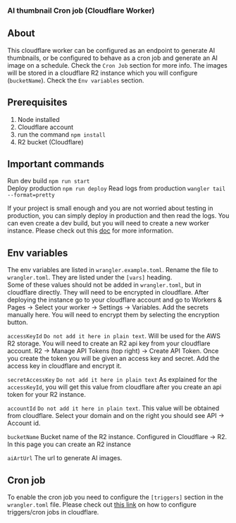 ### AI thumbnail Cron job (Cloudflare Worker)

## About
This cloudflare worker can be configured as an endpoint to generate AI thumbnails, or be configured to behave as a cron job and generate an AI image on a schedule. Check the ``Cron Job`` section for more info.
The images will be stored in a cloudflare R2 instance which you will configure (``bucketName``). Check the ``Env variables`` section.

## Prerequisites 
1. Node installed
2. Cloudflare account
3. run the command ``npm install``
4. R2 bucket (Cloudflare)

## Important commands

Run dev build ``npm run start`` \
Deploy production ``npm run deploy``
Read logs from production ``wangler tail --format=pretty``

If your project is small enough and you are not worried about testing in production, you can simply deploy in production and then read the logs. You can even create a dev build, but you will need to create a new worker instance. Please check out this [doc](https://developers.cloudflare.com/workers/configuration/environment-variables/) for more information.

## Env variables
The env variables are listed in ``wrangler.example.toml``. Rename the file to ``wrangler.toml``. They are listed under the `[vars]` heading. \
Some of these values should not be added in `wrangler.toml`, but in cloudflare directly. They will need to be encrypted in cloudflare. 
After deploying the instance go to your cloudflare account and go to Workers & Pages → Select your worker → Settings → Variables. Add the 
secrets manually here. You will need to encrypt them by selecting the encryption button. 
                                                                        

`accessKeyId` `Do not add it here in plain text`. Will be used for the AWS R2 storage. You will need to create an R2 api key from your cloudflare account. R2 → Manage API Tokens (top right) → Create API Token. Once you create the token you will be given an access key and secret. Add the access key in cloudflare and encrypt it. 

`secretAccessKey` `Do not add it here in plain text` As explained for the `accessKeyId`, you will get this value from cloudflare after you create an api token for your R2 instance.

`accountId` `Do not add it here in plain text`. This value will be obtained from cloudflare. Select your domain and on the right you should see API → Account id.
 
`bucketName` Bucket name of the R2 instance. Configured in Cloudflare → R2. In this page you can create an R2 instance

`aiArtUrl` The url to generate AI images.

## Cron job

To enable the cron job you need to configure the ``[triggers]`` section in the ``wrangler.toml`` file. Please check out [this link](https://developers.cloudflare.com/workers/configuration/cron-triggers/) on how to configure triggers/cron jobs in cloudflare.

